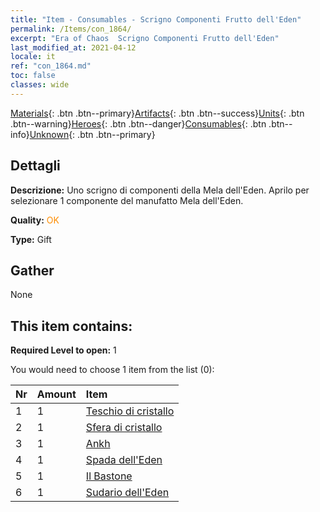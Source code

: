 ```yaml
---
title: "Item - Consumables - Scrigno Componenti Frutto dell'Eden"
permalink: /Items/con_1864/
excerpt: "Era of Chaos  Scrigno Componenti Frutto dell'Eden"
last_modified_at: 2021-04-12
locale: it
ref: "con_1864.md"
toc: false
classes: wide
---
```

 [Materials](/it/Items/){: .btn .btn--primary}[Artifacts](/it/Items/Artifacts/){: .btn .btn--success}[Units](/it/Items/Units/){: .btn .btn--warning}[Heroes](/it/Items/Heroes/){: .btn .btn--danger}[Consumables](/it/Items/Consumables/){: .btn .btn--info}[Unknown](/it/Items/Unknown/){: .btn .btn--primary}

## Dettagli
 **Descrizione:** Uno scrigno di componenti della Mela dell'Eden. Aprilo per selezionare 1 componente del manufatto Mela dell'Eden.

 **Quality:** <span style="color: #FF8C00">OK</span>

 **Type:** Gift

## Gather

  None

## This item contains:

 **Required Level to open:** 1

 You would need to choose 1 item from the list (0):

  | Nr | Amount |     Item    |
  |:---|:-------|:------------|
  | 1 | 1 | [Teschio di cristallo](/it/Items/art_182/) | 
  | 2 | 1 | [Sfera di cristallo](/it/Items/art_183/) | 
  | 3 | 1 | [Ankh](/it/Items/art_184/) | 
  | 4 | 1 | [Spada dell'Eden](/it/Items/art_185/) | 
  | 5 | 1 | [Il Bastone](/it/Items/art_186/) | 
  | 6 | 1 | [Sudario dell'Eden](/it/Items/art_187/) | 
